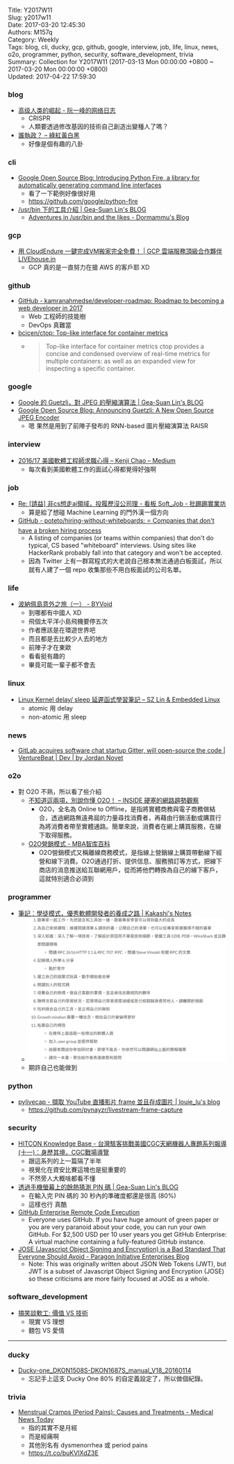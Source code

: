 Title: Y2017W11  
Slug: y2017w11  
Date: 2017-03-20 12:45:30  
Authors: M157q  
Category: Weekly  
Tags: blog, cli, ducky, gcp, github, google, interview, job, life, linux, news, o2o, programmer, python, security, software_development, trivia  
Summary: Collection for Y2017W11 (2017-03-13 Mon 00:00:00 +0800 ~ 2017-03-20 Mon 00:00:00 +0800)  
Updated: 2017-04-22 17:59:30  
  
  
  
### blog  
  
+ [高级人类的崛起 - 阮一峰的网络日志](http://www.ruanyifeng.com/blog/2017/03/crispr.html)  
    + CRISPR  
    + 人類要透過修改基因的技術自己創造出變種人了嗎？  
+ [誰執政？ – 綠紅黃白黑](https://orson.tw/2017/02/26/%e8%aa%b0%e5%9f%b7%e6%94%bf%ef%bc%9f/)  
    + 好像是個有趣的八卦  
  
  
### cli  
  
+ [Google Open Source Blog: Introducing Python Fire, a library for automatically generating command line interfaces](https://opensource.googleblog.com/2017/03/python-fire-command-line.html)  
    + 看了一下範例好像很好用  
    + <https://github.com/google/python-fire>  
+ [/usr/bin 下的工具介紹 | Gea-Suan Lin's BLOG](https://blog.gslin.org/archives/2017/03/02/7162/usrbin-%e4%b8%8b%e7%9a%84%e5%b7%a5%e5%85%b7%e4%bb%8b%e7%b4%b9/)  
    + [Adventures in /usr/bin and the likes - Dormammu's Blog](https://ablagoev.github.io/linux/adventures/commands/2017/02/19/adventures-in-usr-bin.html)  
  
  
### gcp  
  
+ [用 CloudEndure 一鍵完成VM搬家完全免費！ | GCP 雲端服務頂級合作夥伴 LIVEhouse.in](https://blog.gcp.expert/cloudendure-vm-migration/)  
    + GCP 真的是一直努力在搶 AWS 的客戶耶 XD  
  
  
### github  
  
+ [GitHub - kamranahmedse/developer-roadmap: Roadmap to becoming a web developer in 2017](https://github.com/kamranahmedse/developer-roadmap)  
    + Web 工程師的技能樹  
    + DevOps 真難當  
+ [bcicen/ctop: Top-like interface for container metrics](https://github.com/bcicen/ctop)  
    + > Top-like interface for container metrics ctop provides a concise and condensed overview of real-time metrics for multiple containers:  as well as an expanded view for inspecting a specific container.  
  
  
### google  
  
+ [Google 的 Guetzli，對 JPEG 的壓縮演算法 | Gea-Suan Lin's BLOG](https://blog.gslin.org/archives/2017/03/17/7191/google-%e7%9a%84-guetzli%ef%bc%8c%e5%b0%8d-jpeg-%e7%9a%84%e5%a3%93%e7%b8%ae%e6%bc%94%e7%ae%97%e6%b3%95/)  
+ [Google Open Source Blog: Announcing Guetzli: A New Open Source JPEG Encoder](https://opensource.googleblog.com/2017/03/guetzli-new-open-source-jpeg-encoder.html)  
    + 嗯 果然是用到了前陣子發布的 RNN-based 圖片壓縮演算法 RAISR  
  
  
### interview  
  
+ [2016/17 美國軟體工程師求職心得 – Kenji Chao – Medium](https://medium.com/@KenjiChao/2016-17-%E7%BE%8E%E5%9C%8B%E8%BB%9F%E9%AB%94%E5%B7%A5%E7%A8%8B%E5%B8%AB%E6%B1%82%E8%81%B7%E5%BF%83%E5%BE%97-a5c00427fa73#.dhyvp598r)  
    + 每次看到美國軟體工作的面試心得都覺得好強啊  
  
  
### job  
  
+ [Re: [請益] 非cs想走ai領域，投履歷沒公司理 - 看板 Soft_Job - 批踢踢實業坊](https://www.ptt.cc/bbs/Soft_Job/M.1489584667.A.6BC.html)  
    + 算是給了想碰 Machine Learning 的門外漢一個方向  
+ [GitHub - poteto/hiring-without-whiteboards: ⭐️  Companies that don't have a broken hiring process](https://github.com/poteto/hiring-without-whiteboards)  
    + A listing of companies (or teams within companies) that don't do typical, CS based "whiteboard" interviews. Using sites like HackerRank probably fall into that category and won't be accepted.  
    + 因為 Twitter 上有一群寫程式的大老說自己根本無法通過白板面試，所以就有人建了一個 repo 收集那些不用白板面試的公司名單。  
  
  
### life  
  
+ [波納佩島意外之旅（一） - BYVoid](https://www.byvoid.com/zht/blog/micronesia-pohnpei-1)  
    + 到哪都有中國人 XD  
    + 飛個太平洋小島飛機要停五次  
    + 作者應該是在環遊世界吧  
    + 而且都是去比較少人去的地方  
    + 前陣子才在東歐  
    + 看看挺有趣的  
    + 畢竟可能一輩子都不會去  
  
  
### linux  
  
+ [Linux Kernel delay/ sleep 延遲函式學習筆記 – SZ Lin  & Embedded Linux](https://szlin.me/2017/03/13/linux-kernel-delay-sleep-%e5%bb%b6%e9%81%b2%e5%87%bd%e5%bc%8f%e5%ad%b8%e7%bf%92%e7%ad%86%e8%a8%88/)  
    + atomic 用 delay  
    + non-atomic 用 sleep  
  
  
### news  
  
+ [GitLab acquires software chat startup Gitter, will open-source the code | VentureBeat | Dev | by Jordan Novet](https://venturebeat.com/2017/03/15/gitlab-acquires-software-chat-startup-gitter-will-open-source-the-code/)  
  
  
### o2o  
  
+ 對 O2O 不熟，所以看了些介紹  
    + [不知道這兩項，別說你懂 O2O！ – INSIDE 硬塞的網路趨勢觀察](https://www.inside.com.tw/2015/03/02/jump-in-with-everyone-else-or-jump-right)  
        + O2O，全名為 Online to Offline，是指將實體商務與電子商務做結合，透過網路無遠弗屆的力量尋找消費者，再藉由行銷活動或購買行為將消費者帶至實體通路。簡單來說，消費者在網上購買服務，在線下取得服務。  
    + [O2O營銷模式 - MBA智库百科](http://wiki.mbalib.com/zh-tw/O2O%E8%90%A5%E9%94%80%E6%A8%A1%E5%BC%8F)  
        + O2O營銷模式又稱離線商務模式，是指線上營銷線上購買帶動線下經營和線下消費。O2O通過打折、提供信息、服務預訂等方式，把線下商店的消息推送給互聯網用戶，從而將他們轉換為自己的線下客戶，這就特別適合必須到  
  
  
### programmer  
  
+ [筆記：學徒模式，優秀軟體開發者的養成之路 | Kakashi's Notes](https://kkc.github.io/2017/02/19/reading-note-apprenticeship-patterns/)  
    + ![](/files/y2017w11/apprenticeship-patterns.png)  
    + 期許自己也能做到  
  
  
### python  
  
+ [pylivecap - 擷取 YouTube 直播影片 frame 並且存成圖片 | louie_lu's blog](https://blog.louie.lu/2017/02/18/pylivecap-%e6%93%b7%e5%8f%96-youtube-%e7%9b%b4%e6%92%ad%e5%bd%b1%e7%89%87-frame-%e4%b8%a6%e4%b8%94%e5%ad%98%e6%88%90%e5%9c%96%e7%89%87/)  
    + <https://github.com/pynayzr/livestream-frame-capture>  
  
  
### security  
  
+ [HITCON Knowledge Base - 台灣駭客挑戰美國CGC天網機器人專題系列報導(十一)：身歷其境，CGC戰場導覽](http://kb.hitcon.org/post/158546428972/%E5%8F%B0%E7%81%A3%E9%A7%AD%E5%AE%A2%E6%8C%91%E6%88%B0%E7%BE%8E%E5%9C%8Bcgc%E5%A4%A9%E7%B6%B2%E6%A9%9F%E5%99%A8%E4%BA%BA%E5%B0%88%E9%A1%8C%E7%B3%BB%E5%88%97%E5%A0%B1%E5%B0%8E%E5%8D%81%E4%B8%80%E8%BA%AB%E6%AD%B7%E5%85%B6%E5%A2%83cgc%E6%88%B0%E5%A0%B4%E5%B0%8E%E8%A6%BD)  
    + 跟這系列的上一篇隔了半年  
    + 視覺化在資安比賽這塊也是挺重要的  
    + 不然旁人大概啥都看不懂  
+ [透過手機螢幕上的餘熱猜測 PIN 碼 | Gea-Suan Lin's BLOG](https://blog.gslin.org/archives/2017/03/11/7171/%e9%80%8f%e9%81%8e%e6%89%8b%e6%a9%9f%e8%9e%a2%e5%b9%95%e4%b8%8a%e7%9a%84%e9%a4%98%e7%86%b1%e7%8c%9c%e6%b8%ac-pin-%e7%a2%bc/)  
    + 在輸入完 PIN 碼的 30 秒內的準確度都還是很高 (80%)  
    + 這樣也行 真酷  
+ [GitHub Enterprise Remote Code Execution](http://exablue.de/blog/2017-03-15-github-enterprise-remote-code-execution.html)  
    + Everyone uses GitHub. If you have huge amount of green paper or you are very paranoid about your code, you can run your own GitHub. For $2,500 USD per 10 user years you get GitHub Enterprise: A virtual machine containing a fully-featured GitHub instance.  
+ [JOSE (Javascript Object Signing and Encryption) is a Bad Standard That Everyone Should Avoid - Paragon Initiative Enterprises Blog](https://paragonie.com/blog/2017/03/jwt-json-web-tokens-is-bad-standard-that-everyone-should-avoid)  
    + Note: This was originally written about JSON Web Tokens (JWT), but JWT is a subset of Javascript Object Signing and Encryption (JOSE) so these criticisms are more fairly focused at JOSE as a whole.  
  
  
### software_development  
  
+ [搞笑談軟工: 價值 VS 技術](http://teddy-chen-tw.blogspot.tw/2017/03/vs.html)  
    + 現實 VS 理想  
    + 麵包 VS 愛情  
  
  
----  
  
  
### ducky  
  
+ [Ducky-one_DKON1508S-DKON1687S_manual_V18_20160114](http://www.duckychannel.net/download/user_manual/One_backlit.pdf)  
    + 忘記手上這支 Ducky One 80% 的自定義設定了，所以做個紀錄。  
  
  
### trivia  
  
+ [Menstrual Cramps (Period Pains): Causes and Treatments - Medical News Today](http://www.medicalnewstoday.com/articles/157333.php)  
    + 指的其實不是月經  
    + 而是經痛啊  
    + 其他別名有 dysmenorrhea 或 period pains  
    + https://t.co/buKVIXdZ3E  
